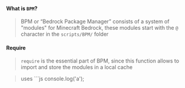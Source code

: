 #### What is `BPM`?
> BPM or “Bedrock Package Manager” consists of a system of "modules" for Minecraft Bedrock, these modules start with the `@` character in the `scripts/BPM/` folder

#### Require

> `require` is the essential part of BPM, since this function allows to import and store the modules in a local cache 

> uses ```js
console.log('a');
```